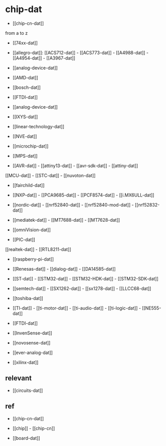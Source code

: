 

# chip-dat 

- [[chip-cn-dat]]

from a to z 

- [[74xx-dat]]

- [[allegro-dat]]: [[ACS712-dat]] - [[ACS773-dat]] - [[A4988-dat]] - [[A4954-dat]] - [[A3967-dat]]

- [[analog-device-dat]]

- [[AMD-dat]]

- [[bosch-dat]]

- [[FTDI-dat]]

- [[analog-device-dat]]

- [[IXYS-dat]]

- [[linear-technology-dat]]

- [[NVE-dat]]

- [[microchip-dat]] 

- [[MPS-dat]]

- [[AVR-dat]] - [[attiny13-dat]] - [[avr-sdk-dat]] - [[attiny-dat]]



[[MCU-dat]] - [[STC-dat]] - [[nuvoton-dat]]

- [[fairchild-dat]] 



- [[NXP-dat]] - [[PCA9685-dat]] - [[PCF8574-dat]] - [[i.MX6ULL-dat]]

- [[nordic-dat]] - [[nrf52840-dat]] - [[nrf52840-mod-dat]] - [[nrf52832-dat]]

- [[mediatek-dat]] - [[MT7688-dat]] - [[MT7628-dat]]

- [[omniVision-dat]]

- [[PIC-dat]]


[[realtek-dat]] - [[RTL8211-dat]]



- [[raspberry-pi-dat]]

- [[Renesas-dat]] - [[dialog-dat]] - [[DA14585-dat]]

- [[ST-dat]] - [[STM32-dat]] - [[STM32-HDK-dat]] - [[STM32-SDK-dat]]

- [[semtech-dat]] - [[SX1262-dat]] - [[sx1278-dat]] - [[LLCC68-dat]]

- [[toshiba-dat]] 

- [[TI-dat]] - [[ti-motor-dat]] - [[ti-audio-dat]] - [[ti-logic-dat]] - [[NE555-dat]]



- [[FTDI-dat]]


- [[InvenSense-dat]]

- [[novosense-dat]]

- [[ever-analog-dat]]

- [[xilinx-dat]]




## relevant 

- [[circuits-dat]]

## ref 

- [[chip-cn-dat]]

- [[chip]] - [[chip-cn]]

- [[board-dat]]